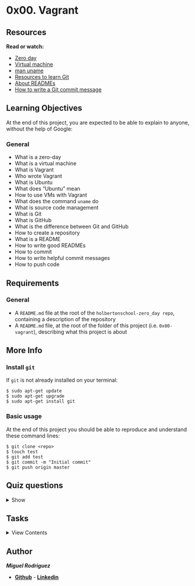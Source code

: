 # 0x00. Vagrant

## Resources

**Read or watch:**

- [Zero day](https://en.wikipedia.org/wiki/Zero-day_(computing))
- [Virtual machine](https://en.wikipedia.org/wiki/Virtual_machine)
- [man uname](https://linux.die.net/man/1/uname)
- [Resources to learn Git](https://try.github.io/)
- [About READMEs](https://help.github.com/en/github/creating-cloning-and-archiving-repositories/about-readmes)
- [How to write a Git commit message](https://chris.beams.io/posts/git-commit/#seven-rules)

## Learning Objectives

At the end of this project, you are expected to be able to explain to anyone, without the help of Google:

### General

- What is a zero-day
- What is a virtual machine
- What is Vagrant
- Who wrote Vagrant
- What is Ubuntu
- What does “Ubuntu” mean
- How to use VMs with Vagrant
- What does the command `uname` do
- What is source code management
- What is Git
- What is GitHub
- What is the difference between Git and GitHub
- How to create a repository
- What is a README
- How to write good READMEs
- How to commit
- How to write helpful commit messages
- How to push code

## Requirements

### General

- A `README.md` file at the root of the `holbertonschool-zero_day repo`, containing a description of the repository
- A `README.md` file, at the root of the folder of this project (i.e. `0x00-vagrant`), describing what this project is about

## More Info

### Install `git`

If `git` is not already installed on your terminal:

```
$ sudo apt-get update
$ sudo apt-get upgrade
$ sudo apt-get install git
```

### Basic usage

At the end of this project you should be able to reproduce and understand these command lines:
```
$ git clone <repo>
$ touch test
$ git add test
$ git commit -m "Initial commit"
$ git push origin master
```

## Quiz questions

<details>
<summary>Show</summary>
  
### Question #0
What is a virtual machine?

- [ ] A set of servers for software development
- [ ] A system for developing virtual reality
- [x] An emulation of a computer system

### Question #1
Ubuntu is a ____ distribution.

- [ ] Windows
- [x] Linux
- [ ] MacOS

### Question #2
What is the difference between Git and GitHub?

- [x] Git is a version control tool; GitHub is an online service built around the Git tool
- [ ] GitHub is a version control tool; Git is an online service built around the GitHub tool
- [ ] There is no difference, they have the same functionality

### Question #3
Which of the following is a helpful commit message?

- [ ] “Fix code”
- [ ] “Can someone review this commit?”
- [x] “Fix incorrect parsing of user input”

### Question #4
You wrote your first script but it does not execute properly. In order to solve this problem, what’s the first thing you should do?

- [ ] Ask a peer
- [ ] Ask a TA
- [x] Read the documentation

</details>

## Tasks

<details>
<summary>View Contents</summary>
  
### [0. Create and setup your Git and Github account](./README.md)

Git is installed on the iMacs provided by Holberton, but if you’re using another computer, you might have to [install it](https://git-scm.com/book/en/v2/Getting-Started-Installing-Git) yourself.

- Configure your basic info (name, email) on your local machine – they will be part of your commits. [Tips](https://git-scm.com/book/en/v2/Getting-Started-First-Time-Git-Setup)

On [Github.com](https://github.com/):

- Using the graphic interface on the website, create your first repository
  - Name: `holbertonschool-zero_day`
  - Description: `I'm now a Holberton Student, this is my first repository as a full-stack engineer`
  - Public repo
  - `No README`, `.gitignore`, or license

On your computer, open a terminal and do the following:

- Navigate to your home directory. [Tips](https://linuxconfig.org/single-linux-command-to-return-to-home-directory)
- Create a directory `holbertonschool-zero_day`. [Tips](https://help.ubuntu.com/community/Beginners/BashScripting)
- Navigate to this new directory. [Tips](https://askubuntu.com/questions/232442/how-do-i-navigate-between-directories-in-terminal)
- Initialize git and add the remote origin
- Create a file `README.md` with Emacs (or other command line editors) and write a small [Markdown](https://wordpress.com/support/markdown-quick-reference/) text to present this project. **This file is mandatory in all Holberton School projects**
- Add this new file to git, commit the change with this message “My first commit” and push to the remote server / origin (Note: You will probably need to set your login/password to push to the remote server)

Good job!

You pushed your first file in your **first repository of the first task of your first Holberton School project**.

**Repo:**

* GitHub repository: `holbertonschool-zero_day`
* File: `README.md`

### 1. [Hello Ubuntu](./0-hello_ubuntu)

Inside the `holbertonschool-zero_day` repo, create a new directory called `0x00-vagrant`. Add a `README.md` file to this directory.

`ssh` into your Ubuntu VM. What does the command `uname` print when you run it without any option?

Type your answer into a file in the `0x00-vagrant` directory and push it to GitHub. Name your file accordingly as shown below.

**Repo:**

* GitHub repository: `holbertonschool-zero_day`
* Directory: `0x00-vagrant`
* File: `0-hello_ubuntu`

</details>

## Author
**_Miguel Rodriguez_**
- [**Github**](https://github.com/Miguelro123) - [**Linkedin**](https://www.linkedin.com/in/edgar-miguel-rodriguez-garcia-20a5281a2/)
